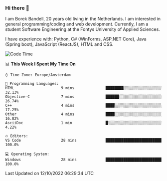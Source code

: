 ### Hi there 👋

I am Borek Bandell, 20 years old living in the Netherlands. I am interested in general programming/coding and web development. Currently, I am a student Software Engineering at the Fontys University of Applied Sciences.

I have experience with: Python, C# (WinForms, ASP.NET Core), Java (Spring boot), JavaScript (ReactJS), HTML and CSS.

<!--START_SECTION:waka-->
![Code Time](http://img.shields.io/badge/Code%20Time-239%20hrs%2058%20mins-blue)

📊 **This Week I Spent My Time On** 

```text
⌚︎ Time Zone: Europe/Amsterdam

💬 Programming Languages: 
HTML                     9 mins              ████████░░░░░░░░░░░░░░░░░   32.13% 
Objective-C              7 mins              ██████░░░░░░░░░░░░░░░░░░░   26.74% 
C++                      4 mins              ████░░░░░░░░░░░░░░░░░░░░░   17.25% 
Other                    4 mins              ████░░░░░░░░░░░░░░░░░░░░░   16.82% 
AsciiDoc                 1 min               █░░░░░░░░░░░░░░░░░░░░░░░░   4.22%

🔥 Editors: 
VS Code                  28 mins             █████████████████████████   100.0%

💻 Operating System: 
Windows                  28 mins             █████████████████████████   100.0%

```


 Last Updated on 12/10/2022 06:29:34 UTC
<!--END_SECTION:waka-->

<!--**tcBorek2002/tcBorek2002** is a ✨ _special_ ✨ repository because its `README.md` (this file) appears on your GitHub profile.

Here are some ideas to get you started:

- 🔭 I’m currently working on ...
- 🌱 I’m currently learning ...
- 👯 I’m looking to collaborate on ...
- 🤔 I’m looking for help with ...
- 💬 Ask me about ...
- 📫 How to reach me: ...
- 😄 Pronouns: ...
- ⚡ Fun fact: ...
-->
